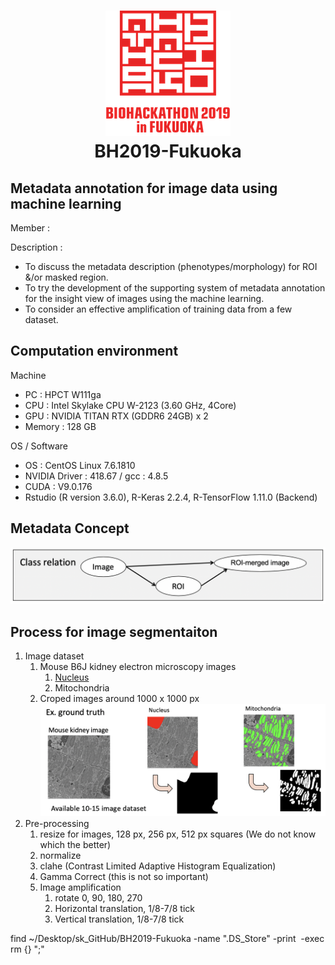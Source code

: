 <h1 align="center">
  <img src="img/bh19-logo.png" ><br/> BH2019-Fukuoka 
</h1>

## Metadata annotation for image data using machine learning 
Member : 

Description : <br/>
- To discuss the metadata description (phenotypes/morphology) for ROI &/or masked region.
- To try the development of the supporting system of metadata annotation for the insight view of images using the machine learning.
-  To consider an effective  amplification of training data from a few dataset.


## Computation environment
Machine
- PC : HPCT W111ga
- CPU : Intel Skylake CPU W-2123 (3.60 GHz, 4Core)
- GPU : NVIDIA TITAN RTX (GDDR6 24GB) x 2
- Memory : 128 GB 

OS / Software
- OS : CentOS Linux 7.6.1810
- NVIDIA Driver : 418.67 / gcc : 4.8.5
- CUDA : V9.0.176
- Rstudio (R version 3.6.0), R-Keras 2.2.4, R-TensorFlow 1.11.0 (Backend)

## Metadata Concept
<img src="img/ClassRelation.png" >

## Process for image segmentaiton
1. Image dataset
    1. Mouse B6J kidney electron microscopy images
    	1. [Nucleus](https://github.com/kumeS/BH2019-Fukuoka/tree/master/01_ImageDataset/01_Mouse_B6J_Kidney_Nucleus_All_ver190903)
    	2. Mitochondria
    2. Croped images around 1000 x 1000 px
    <br/><img src="img/GT01.png" > <br/>
2. Pre-processing
    1. resize for images, 128 px, 256 px, 512 px squares (We do not know which the better)
    2. normalize
    3. clahe (Contrast Limited Adaptive Histogram Equalization)
    4. Gamma Correct (this is not so important)
    5. Image amplification
    	1. rotate 0, 90, 180, 270
    	2. Horizontal translation, 1/8-7/8 tick
    	3. Vertical translation, 1/8-7/8 tick


find ~/Desktop/sk_GitHub/BH2019-Fukuoka -name ".DS_Store" -print&nbsp; -exec rm {} ";"